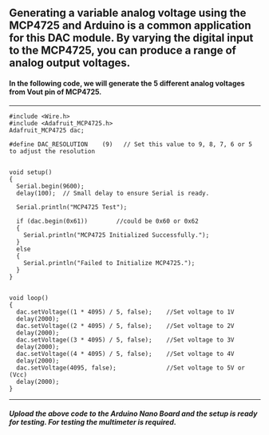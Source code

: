 ## Generating a **variable analog voltage** using the MCP4725 and Arduino is a **common application** for this DAC module. By varying the digital input to the MCP4725, you can produce a range of **analog output voltages**.

#### In the following code, we will generate the 5 different analog voltages from Vout pin of MCP4725.

---
```
#include <Wire.h>
#include <Adafruit_MCP4725.h>
Adafruit_MCP4725 dac;
 
#define DAC_RESOLUTION    (9)   // Set this value to 9, 8, 7, 6 or 5 to adjust the resolution
 
 
void setup()
{
  Serial.begin(9600);
  delay(100);  // Small delay to ensure Serial is ready.
 
  Serial.println("MCP4725 Test");
 
  if (dac.begin(0x61))        //could be 0x60 or 0x62
  {
    Serial.println("MCP4725 Initialized Successfully.");
  }
  else
  {
    Serial.println("Failed to Initialize MCP4725.");
  }
}
 
 
void loop()
{
  dac.setVoltage((1 * 4095) / 5, false);    //Set voltage to 1V
  delay(2000);
  dac.setVoltage((2 * 4095) / 5, false);    //Set voltage to 2V
  delay(2000);
  dac.setVoltage((3 * 4095) / 5, false);    //Set voltage to 3V
  delay(2000);
  dac.setVoltage((4 * 4095) / 5, false);    //Set voltage to 4V
  delay(2000);
  dac.setVoltage(4095, false);              //Set voltage to 5V or (Vcc)
  delay(2000);
}

```
---

##### Upload the above code to the Arduino Nano Board and the setup is ready for testing. For testing the multimeter is required.
